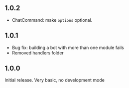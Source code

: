 ## 1.0.2
- ChatCommand: make `options` optional.

## 1.0.1
- Bug fix: building a bot with more than one module fails
- Removed handlers folder

## 1.0.0
Initial release. Very basic, no development mode
